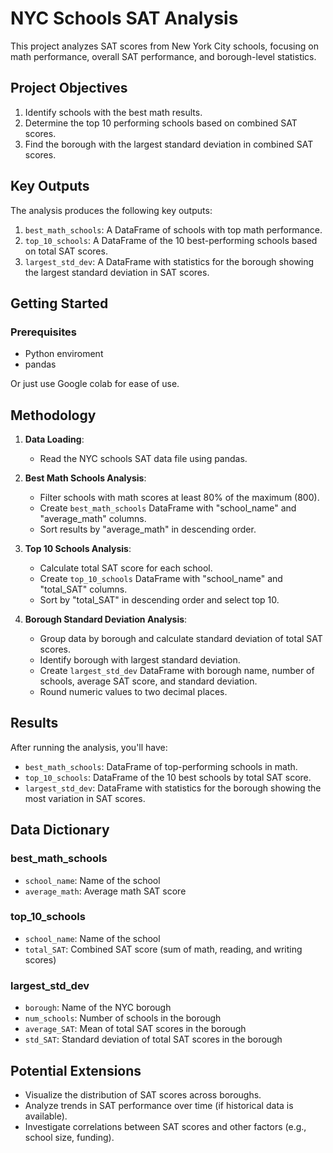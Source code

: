 # NYC Schools SAT Analysis

This project analyzes SAT scores from New York City schools, focusing on math performance, overall SAT performance, and borough-level statistics.

## Project Objectives

1. Identify schools with the best math results.
2. Determine the top 10 performing schools based on combined SAT scores.
3. Find the borough with the largest standard deviation in combined SAT scores.

## Key Outputs

The analysis produces the following key outputs:

1. `best_math_schools`: A DataFrame of schools with top math performance.
2. `top_10_schools`: A DataFrame of the 10 best-performing schools based on total SAT scores.
3. `largest_std_dev`: A DataFrame with statistics for the borough showing the largest standard deviation in SAT scores.

## Getting Started

### Prerequisites

- Python enviroment
- pandas

Or just use Google colab for ease of use.

## Methodology

1. **Data Loading**: 
   - Read the NYC schools SAT data file using pandas.

2. **Best Math Schools Analysis**:
   - Filter schools with math scores at least 80% of the maximum (800).
   - Create `best_math_schools` DataFrame with "school_name" and "average_math" columns.
   - Sort results by "average_math" in descending order.

3. **Top 10 Schools Analysis**:
   - Calculate total SAT score for each school.
   - Create `top_10_schools` DataFrame with "school_name" and "total_SAT" columns.
   - Sort by "total_SAT" in descending order and select top 10.

4. **Borough Standard Deviation Analysis**:
   - Group data by borough and calculate standard deviation of total SAT scores.
   - Identify borough with largest standard deviation.
   - Create `largest_std_dev` DataFrame with borough name, number of schools, average SAT score, and standard deviation.
   - Round numeric values to two decimal places.

## Results

After running the analysis, you'll have:
- `best_math_schools`: DataFrame of top-performing schools in math.
- `top_10_schools`: DataFrame of the 10 best schools by total SAT score.
- `largest_std_dev`: DataFrame with statistics for the borough showing the most variation in SAT scores.

## Data Dictionary

### best_math_schools
- `school_name`: Name of the school
- `average_math`: Average math SAT score

### top_10_schools
- `school_name`: Name of the school
- `total_SAT`: Combined SAT score (sum of math, reading, and writing scores)

### largest_std_dev
- `borough`: Name of the NYC borough
- `num_schools`: Number of schools in the borough
- `average_SAT`: Mean of total SAT scores in the borough
- `std_SAT`: Standard deviation of total SAT scores in the borough

## Potential Extensions

- Visualize the distribution of SAT scores across boroughs.
- Analyze trends in SAT performance over time (if historical data is available).
- Investigate correlations between SAT scores and other factors (e.g., school size, funding).